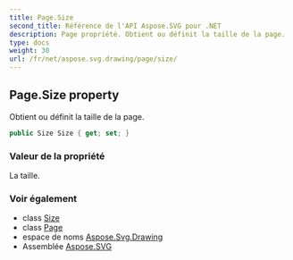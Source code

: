 ```yaml
---
title: Page.Size
second_title: Référence de l'API Aspose.SVG pour .NET
description: Page propriété. Obtient ou définit la taille de la page.
type: docs
weight: 30
url: /fr/net/aspose.svg.drawing/page/size/
---
```

## Page.Size property

Obtient ou définit la taille de la page.

```csharp
public Size Size { get; set; }
```

### Valeur de la propriété

La taille.

### Voir également

* class [Size](../../size/)
* class [Page](../)
* espace de noms [Aspose.Svg.Drawing](../../page/)
* Assemblée [Aspose.SVG](../../../)


